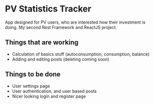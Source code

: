 # PV Statistics Tracker
App designed for PV users, who are interested how their investment is doing. My second Rest Framework and ReactJS project. 

## Things that are working

- Calculation of basics stuff (autoconsumption, consumption, balance)
- Adding and editing posts (deleting coming soon)

## Things to be done

- User settings page
- User authentication, and user based posts
- Nicer looking login and register page
